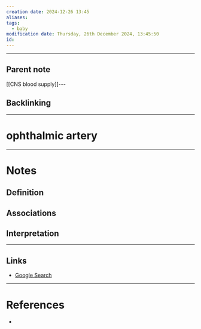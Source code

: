 ```yaml
---
creation date: 2024-12-26 13:45
aliases: 
tags:
  - baby
modification date: Thursday, 26th December 2024, 13:45:50
id:
---
```

---

## Parent note
[[CNS blood supply]]---
## Backlinking


---
# ophthalmic artery


---
# Notes

## Definition

## Associations

## Interpretation

---
## Links
- [Google Search](https://www.google.com/search?q=ophthalmic+artery)

---
# References
+ 